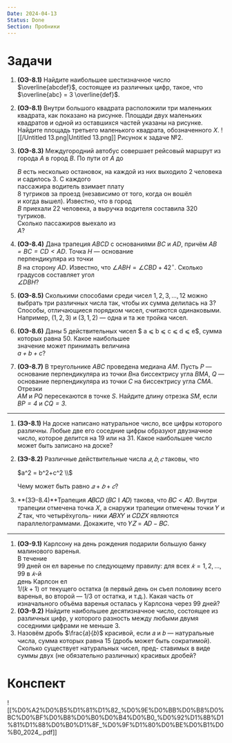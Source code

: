 ```yaml
---
Date: 2024-04-13
Status: Done
Section: Пробники
---
```

# Задачи
1. **(ОЭ-8.1)** Найдите наибольшее шестизначное число $\overline{abcdef}$﻿, состоящее из различных цифр, такое, что $\overline{abc} = 3 \overline{def}$﻿.
2. **(ОЭ-8.1)** Внутри большого квадрата расположили три маленьких квадрата, как показано на рисунке. Площади двух маленьких квадратов и одной из оставшихся частей указаны на рисунке. Найдите площадь третьего маленького квадрата, обозначенного $X$﻿.
![[/Untitled 13.png|Untitled 13.png]]
Рисунок к задаче №2.
1. **(ОЭ-8.3)** Междугородний автобус совершает рейсовый маршрут из города _$A$_﻿ в город _$B$_﻿. По пути от _$A$_﻿ до  
      
    _$B$_﻿ есть несколько остановок, на каждой из них выходило $2$﻿ человека и садилось $3$﻿. С каждого  
    пассажира водитель взимает плату  
    $8$﻿ тугриков за проезд (независимо от того, когда он вошёл  
    и когда вышел). Известно, что в город  
    _$B$_﻿ приехали $22$﻿ человека, а выручка водителя составила $320$﻿ тугриков.  
    Сколько пассажиров выехало из  
    _A_?
2. **(ОЭ-8.4)** Дана трапеция _$ABCD$_﻿ с основаниями _$BC$_﻿ и _$AD$_﻿, причём _$AB = BC = CD < AD$_﻿. Точка _$H$_﻿ — основание  
    перпендикуляра из точки  
    _$B$_﻿ на сторону _$AD$_﻿. Известно, что $∠ABH = ∠CBD + 42^∘$﻿. Сколько  
    градусов составляет угол  
    _$∠DBH$_﻿?
3. **(ОЭ-8.5)** Сколькими способами среди чисел $1, 2, 3, \ldots , 12$﻿ можно выбрать три различных числа так, чтобы их сумма делилась на $3$﻿? Способы, отличающиеся порядком чисел, считаются одинаковыми. Например, $(1, 2, 3)$﻿ и $(3, 1, 2)$﻿ — одна и та же тройка чисел.
4. **(ОЭ-8.6)** Даны 5 действительных чисел $ a ⩽ b ⩽ c ⩽ d ⩽ e$﻿, сумма которых равна $50$﻿. Какое наибольшее  
    значение может принимать величина  
    _$a + b + c$_﻿?
5. **(ОЭ-8.7)** В треугольнике _$ABC$_﻿ проведена медиана _$AM$_﻿. Пусть _$P$_﻿ — основание перпендикуляра из точки _$B$_﻿на биссектрису угла _$BMA$_﻿, _$Q$_﻿ — основание перпендикуляра из точки _$C$_﻿ на биссектрису угла _$CMA$_﻿.  
    Отрезки  
    _$AM$_﻿ и _$PQ$_﻿ пересекаются в точке _$S$_﻿. Найдите длину отрезка _$SM$_﻿, если _$BP = 4$_﻿ и _$CQ = 3$_﻿_._
---
1. **(ЗЭ-8.1)** На доске написано натуральное число, все цифры которого различны. Любые две его соседние цифры образуют двузначное число, которое делится на $19$﻿ или на $31$﻿. Какое наибольшее число может быть записано на доске?
2. **(ЗЭ-8.2)** Различные действительные числа $𝑎, 𝑏, 𝑐$﻿ таковы, что
    
    $a^2 = b^2+c^2 \\$
    
    Чему может быть равно $𝑎+𝑏+𝑐$﻿?
    
3. **(ЗЭ-8.4)**Трапеция 𝐴𝐵𝐶𝐷 (𝐵𝐶 ∥ 𝐴𝐷) такова, что 𝐵𝐶 < 𝐴𝐷. Внутри трапеции отмечена точка 𝑋, а снаружи трапеции отмечены точки 𝑌 и 𝑍 так, что четырёхуголь- ники 𝐴𝐵𝑋𝑌 и 𝐶𝐷𝑍𝑋 являются параллелограммами. Докажите, что 𝑌𝑍 = 𝐴𝐷 − 𝐵𝐶.
---
1. **(ОЭ-9.1)** Карлсону на день рождения подарили большую банку малинового варенья.  
    В течение  
    $99$﻿ дней он ел варенье по следующему правилу: для всех $𝑘 = 1, 2, \ldots, 99$﻿ в $𝑘$﻿-й  
    день Карлсон ел  
    $1/(k+1)$﻿ от текущего остатка (в первый день он съел половину всего варенья, во второй — $1/3$﻿ от остатка, и т.д.). Какая часть от изначального объёма варенья осталась у Карлсона через $99$﻿ дней?
2. **(ОЭ-9.2)** Найдите наибольшее десятизначное число, состоящее из различных цифр, у которого разность между любыми двумя соседними цифрами не меньше 3.
3. Назовём дробь $\frac{𝑎}{𝑏}$﻿ красивой, если 𝑎 и 𝑏 — натуральные числа, сумма которых равна $15$﻿ (дробь может быть сократимой). Сколько существует натуральных чисел, пред- ставимых в виде суммы двух (не обязательно различных) красивых дробей?
# Конспект
![[%D0%A2%D0%B5%D1%81%D1%82_%D0%9E%D0%BB%D0%B8%D0%BC%D0%BF%D0%B8%D0%B0%D0%B4%D0%B0_%D0%92%D1%8B%D1%81%D1%88%D0%B0%D1%8F_%D0%9F%D1%80%D0%BE%D0%B1%D0%B0_2024_.pdf]]